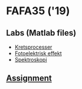 # FAFA35 ('19)

## Labs (Matlab files)
* [Kretsprocesser](/Kretsprocesser)
* [Fotoelektrisk effekt](/Fotoelektrisk%20effekt)
* [Spektroskopi](/Spektroskopi)

## [Assignment](/Inl)

